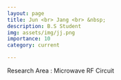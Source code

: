 ```yaml
---
layout: page
title: Jun <br> Jang <br> &nbsp;
description: B.S Student
img: assets/img/jj.png
importance: 10
category: current

---
```


Research Area : Microwave RF Circuit